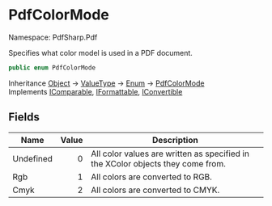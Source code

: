 # PdfColorMode

Namespace: PdfSharp.Pdf

Specifies what color model is used in a PDF document.

```csharp
public enum PdfColorMode
```

Inheritance [Object](https://docs.microsoft.com/en-us/dotnet/api/system.object) → [ValueType](https://docs.microsoft.com/en-us/dotnet/api/system.valuetype) → [Enum](https://docs.microsoft.com/en-us/dotnet/api/system.enum) → [PdfColorMode](./pdfsharp.pdf.pdfcolormode)<br>
Implements [IComparable](https://docs.microsoft.com/en-us/dotnet/api/system.icomparable), [IFormattable](https://docs.microsoft.com/en-us/dotnet/api/system.iformattable), [IConvertible](https://docs.microsoft.com/en-us/dotnet/api/system.iconvertible)

## Fields

| Name | Value | Description |
| --- | --: | --- |
| Undefined | 0 | All color values are written as specified in the XColor objects they come from. |
| Rgb | 1 | All colors are converted to RGB. |
| Cmyk | 2 | All colors are converted to CMYK. |
